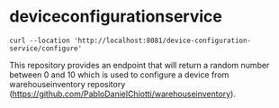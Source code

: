 # deviceconfigurationservice

```curl --location 'http://localhost:8081/device-configuration-service/configure'```

This repository provides an endpoint that will return a random number between 0 and 10 which is used to configure a device from warehouseinventory repository (https://github.com/PabloDanielChiotti/warehouseinventory).
